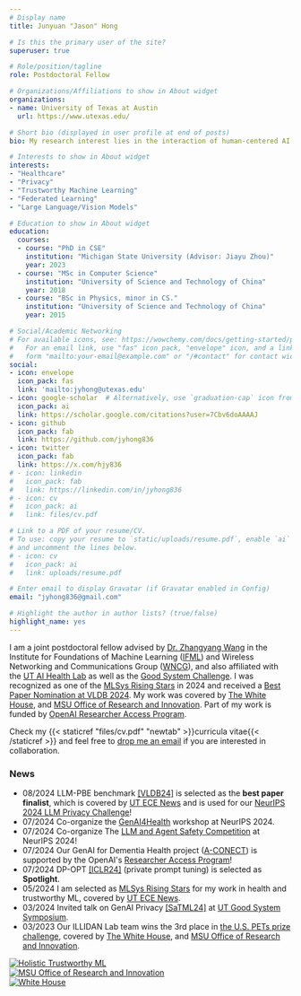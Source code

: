 ```yaml
---
# Display name
title: Junyuan "Jason" Hong

# Is this the primary user of the site?
superuser: true

# Role/position/tagline
role: Postdoctoral Fellow

# Organizations/Affiliations to show in About widget
organizations:
- name: University of Texas at Austin
  url: https://www.utexas.edu/

# Short bio (displayed in user profile at end of posts)
bio: My research interest lies in the interaction of human-centered AI and healthcare.

# Interests to show in About widget
interests:
- "Healthcare"
- "Privacy"
- "Trustworthy Machine Learning"
- "Federated Learning"
- "Large Language/Vision Models"

# Education to show in About widget
education:
  courses:
  - course: "PhD in CSE"
    institution: "Michigan State University (Advisor: Jiayu Zhou)"
    year: 2023
  - course: "MSc in Computer Science"
    institution: "University of Science and Technology of China"
    year: 2018
  - course: "BSc in Physics, minor in CS."
    institution: "University of Science and Technology of China"
    year: 2015

# Social/Academic Networking
# For available icons, see: https://wowchemy.com/docs/getting-started/page-builder/#icons
#   For an email link, use "fas" icon pack, "envelope" icon, and a link in the
#   form "mailto:your-email@example.com" or "/#contact" for contact widget.
social:
- icon: envelope
  icon_pack: fas
  link: 'mailto:jyhong@utexas.edu'
- icon: google-scholar  # Alternatively, use `graduation-cap` icon from fas icon_pack
  icon_pack: ai
  link: https://scholar.google.com/citations?user=7Cbv6doAAAAJ
- icon: github
  icon_pack: fab
  link: https://github.com/jyhong836
- icon: twitter
  icon_pack: fab
  link: https://x.com/hjy836
# - icon: linkedin
#   icon_pack: fab
#   link: https://linkedin.com/in/jyhong836
# - icon: cv
#   icon_pack: ai
#   link: files/cv.pdf

# Link to a PDF of your resume/CV.
# To use: copy your resume to `static/uploads/resume.pdf`, enable `ai` icons in `params.toml`, 
# and uncomment the lines below.
# - icon: cv
#   icon_pack: ai
#   link: uploads/resume.pdf

# Enter email to display Gravatar (if Gravatar enabled in Config)
email: "jyhong836@gmail.com"

# Highlight the author in author lists? (true/false)
highlight_name: yes
---
```


I am a joint postdoctoral fellow advised by [Dr. Zhangyang Wang](https://vita-group.github.io/) in the Institute for Foundations of Machine Learning ([IFML](https://www.ifml.institute/)) and Wireless Networking and Communications Group ([WNCG](https://www.ece.utexas.edu/research/groups/wireless-networking-and-communications-group-wncg)), and also affiliated with the [UT AI Health Lab](https://aihealth.ischool.utexas.edu/) as well as the [Good System Challenge](https://bridgingbarriers.utexas.edu/good-systems). 
I was recognized as one of the [MLSys Rising Stars](https://mlcommons.org/2024/06/2024-mlc-rising-stars/) in 2024 and received a [Best Paper Nomination at VLDB 2024](https://llm-pbe.github.io/vldb2024_nomination_Qinbin.pdf). My work was covered by [The White House](https://www.whitehouse.gov/ostp/news-updates/2023/03/31/us-uk-annouce-winners-innovation-pets-democratic-values/), and [MSU Office of Research and Innovation](https://research.msu.edu/news/privacy-enhancing-research-earns-international-attention). Part of my work is funded by [OpenAI Researcher Access Program](https://openai.com/form/researcher-access-program/).

<!-- I obtained my Ph.D. in Computer Science and Engineering from Michigan State University, where I was advised by [Dr. Jiayu Zhou](https://jiayuzhou.github.io/). I hold a B.S. in Physics and an M.S. in Computer Science from the University of Science and Technology of China. -->

<!-- **I am on the job market!**  -->
Check my {{< staticref "files/cv.pdf" "newtab" >}}curricula vitae{{< /staticref >}} and feel free to [drop me an email](mailto:jyhong@utexas.edu) if you are interested in collaboration.

### News

<!-- <i class="fa-solid fa-comment" style="color: #fd810d;"></i> -->
<!-- <i class="fa-solid fa-comment" style="color: #b5b5b5;"></i> -->
<!-- <font size=4> -->
<!-- * <span class="badge badge-grey">Oct, 2024</span> 🎤 Invited talk (Harmonizing, Understanding, and Deploying Responsible AI) at CS@UMD, CS@Rutgers, DS@UVa. -->
* <span class="badge badge-grey">08/2024</span> <i class="fa fa-award"></i> LLM-PBE benchmark <a href="https://llm-pbe.github.io/home" class="cite-link">[VLDB24]</a> is selected as the **best paper finalist**, which is covered by [UT ECE News](https://www.ece.utexas.edu/news/junyuan-hong-named-best-paper-award-finalist-vldb2024) and is used for our [NeurIPS 2024 LLM Privacy Challenge](https://llm-pc.github.io/)!
* <span class="badge badge-grey">07/2024</span> <i class="fa fa-comments" style="color: #b5b5b5;"></i> Co-organize the [GenAI4Health](https://genai4health.github.io/) workshop at NeurIPS 2024.
* <span class="badge badge-grey">07/2024</span> <i class="fa fa-comments" style="color: #b5b5b5;"></i> Co-organize The [LLM and Agent Safety Competition](https://www.llmagentsafetycomp24.com/) at NeurIPS 2024!
* <span class="badge badge-grey">07/2024</span> <i class="fa fa-star" style="color: #b5b5b5;"></i> Our GenAI for Dementia Health project ([A-CONECT](/publication/2024_a_conect)) is supported by the OpenAI's [Researcher Access Program](https://openai.com/form/researcher-access-program/)!
* <span class="badge badge-grey">07/2024</span> <i class="fa fa-star" style="color: #b5b5b5;"></i> DP-OPT <a href="/publication/2023dp_opt/" class="cite-link">[ICLR24]</a> (private prompt tuning) is selected as **Spotlight**.
* <span class="badge badge-grey">05/2024</span> <i class="fa fa-award"></i> I am selected as [MLSys Rising Stars](https://mlcommons.org/2024/06/2024-mlc-rising-stars/) for my work in health and trustworthy ML, covered by [UT ECE News](https://www.ece.utexas.edu/news/texas-ece-student-and-postdoc-named-mlcommons-rising-stars).
* <span class="badge badge-grey">03/2024</span> <i class="fa fa-comment" style="color: #b5b5b5;"></i> Invited talk on GenAI Privacy <a href="/publication/2023finetune_privacy" class="cite-link">[SaTML24]</a> at [UT Good System Symposium](https://gssymposium2024.splashthat.com/).
* <span class="badge badge-grey">03/2023</span> <i class="fa fa-trophy"></i> Our ILLIDAN Lab team wins the 3rd place in [the U.S. PETs prize challenge](https://drivendata.co/blog/federated-learning-pets-prize-winners-phases-2-3), covered by <i class="fa fa-star" style="color: #b5b5b5;"></i>[The White House](https://www.whitehouse.gov/ostp/news-updates/2023/03/31/us-uk-annouce-winners-innovation-pets-democratic-values/), and <i class="fa fa-star" style="color: #b5b5b5;"></i>[MSU Office of Research and Innovation](https://research.msu.edu/news/privacy-enhancing-research-earns-international-attention).

<div class="isotope projects-container js-layout-masonry" style="position: relative; height: 1344.2px;">
<div class="project-card project-item isotope-item js-id-Machine-Learning js-id-Privacy js-id-Robustness js-id-Fairness js-id-Security js-id-Inclusiveness js-id-Selected">
<div class="card">
  
  
  <a href="https://www.ece.utexas.edu/news/texas-ece-student-and-postdoc-named-mlcommons-rising-stars" class="card-image hover-overlay">
    <img src="/img/ut_ece_media_rising_star.png" alt="Holistic Trustworthy ML" class="img-responsive" loading="lazy">
  </a>
  
  <!-- <div class="card-text">
    <h4><a href="/project/holistic-trustworthy/">Holistic Trustworthy ML</a></h4>

    
  <div class="article-style">
    <p>Instead of isolated properties, we target on a holistic trustworthiness covering every properties in one solution.</p>
  </div>

  </div> -->
</div>
</div>

<div class="project-card project-item isotope-item js-id-Machine-Learning js-id-Privacy js-id-Robustness js-id-Fairness js-id-Security js-id-Inclusiveness js-id-Selected">
<div class="card">
  
  
  <a href="https://engineering.msu.edu/news-events/news/2023/04/04/privacy-enhancing-research-earns-international-attention" class="card-image hover-overlay">
    <img src="/img/msu_pets.png" alt="MSU Office of Research and Innovation" class="img-responsive" loading="lazy">
  </a>
</div>
</div>

<div class="project-card project-item isotope-item">
<div class="card">
  
  <a href="https://www.whitehouse.gov/ostp/news-updates/2023/03/31/us-uk-annouce-winners-innovation-pets-democratic-values/" class="card-image hover-overlay">
    <img src="/img/wh_pets.png" alt="White House" class="img-responsive" loading="lazy">
  </a>
</div>
</div>

</div>

<!-- <details>
<summary>More</summary>

* <span class="badge badge-grey">Sep, 2024</span> 🎤 Invited talk ([GenAI for Dementia Health](/publication/2024_a_conect)) at the TCCN Rising Star Symposium Series.
* <span class="badge badge-grey">June, 2024</span> 📊 New benchmark on [LLM privacy](/publication/2024llm_pbe) is accepted to VLDB!
* <span class="badge badge-grey">June, 2024</span> New paper on [safeguarding LLM agent](/publication/2024guardagent) is online!
* <span class="badge badge-grey">May, 2024</span> 🎉 Two benchmark papers are accepted at ICML 2024: [how to obtain trustworthy compressed LLMs](https://decoding-comp-trust.github.io/) (models at [huggingface](https://huggingface.co/compressed-llm)) and [how to optimize LLMs with less memory](/publication/2024_zo_llm/).
* * <span class="badge badge-grey">April, 2024</span> 🎤 Invited talk ([GenAI for Dementia Health](/publication/2024_a_conect)) at iSchool@UTAustin.
* <span class="badge badge-grey">March, 2024</span> We are exciting to organize the International Joint Workshop on Federated Learning for Data Mining and Graph Analytics ([FedKDD 2024](https://fedkdd.github.io/)).
* <span class="badge badge-grey">March, 2024</span> Our benchmark work, [Decoding Compressed Trust](https://decoding-comp-trust.github.io/), has been accepted to [SET LLM @ICLR](https://set-llm.github.io/). A curated set of compressed models are available at [huggingface](https://huggingface.co/compressed-llm).
* <span class="badge badge-grey">Feb, 2024</span> New benchmark preprint on [zeroth-order optimization for LLMs](/publication/2024_zo_llm/).
* <span class="badge badge-grey">Jan, 2024</span> 🎉 Three papers are accepted: The [first local privacy-preserving prompt tuning](/publication/2023dp_opt/) as **Spotlight** at ICLR, [robust watermarking from one image](/publication/2023one_image_watermark/) as poster at ICLR, [the generalization of unsupervised pretraining](/publication/2024unsupervised_pretrain/) at AISTATS!
* <span class="badge badge-grey">Dec, 2023</span> 🍾 Our paper on [amplifying privacy risks via fine-tuning](/publication/2023finetune_privacy) (Shake-To-Leak) is accepted to SaTML.
* <span class="badge badge-grey">Nov, 2023</span> 🏅 Grateful to be selected as [Top Reviewer](https://nips.cc/Conferences/2023/ProgramCommittee#top-reivewers) at NeurIPS 2023.
* <span class="badge badge-grey">Dec, 2023</span> Our new preprint on [private prompt engineering for close-source LLMs](/publication/2023dp_opt/) is online.
* <span class="badge badge-grey">Dec, 2023</span> :airplane: 🎷 I will be at New Orleans for presenting our recent work on [understanding gradient privacy](/publication/2023neurips_i2f/) (NeurIPS'23 ) and [tracking IP leakage in FL](/publication/2023_fl_ip_track/) (NeurIPS-RegML). 
* <span class="badge badge-grey">Nov, 2023</span> 🤖 We are releasing a set of compressed LLMs at [compressed-llm](https://huggingface.co/compressed-llm) for public benchmarks.
* <span class="badge badge-grey">Nov, 2023</span> Our work on [tracking IP leakage in FL](/publication/2023_fl_ip_track/) is accepted to NeurIPS'23 Workshop on Regulated ML (NeurIPS-RegML).
* <span class="badge badge-grey">Sep, 2023</span> Our work on understanding gradient privacy via [inversion influence functions](/publication/2023neurips_i2f/) is accepted to NeurIPS'23.
* <span class="badge badge-grey">Sep, 2023</span> Our new work on [watermarking models using one image](/publication/2023one_image_watermark/) is online.
* <span class="badge badge-grey">August, 2023</span> 👥 We are organizing a KDD workshop on federated learning for distributed data mining ([FL4Data-Mining](https://fl4data-mining.github.io/)) on August 7th at Long Beach🌴.
* <span class="badge badge-grey">July, 2023</span> I am going to travel for ICML 2023 at Hawaii 🌺. Come and talk to me about [data-free backdoor](/publication/datafree_backdoor2023icml/)!
* <span class="badge badge-grey">July, 2023</span> 🏅 Honored to receive Research Enhancement Award for organizing FL4DataMining workshop! Thank you to MSU Graduate School!
* <span class="badge badge-grey">July, 2023</span> 🎓 I successfully defended my thesis. Many thanks to my collaborators, advisor and committees.
* <span class="badge badge-grey">May, 2023</span> My new website is online with released [junyuan-academic-theme](https://github.com/jyhong836/junyuan-academic-theme) including many cool new features.
* <span class="badge badge-grey">April, 2023</span> One paper on [data-free backdoor](/publication/datafree_backdoor2023icml/) got accepted to ICML'23.
* <span class="badge badge-grey">March, 2023</span> 🏆 Our ILLIDAN Lab team just won the 3rd place in [the U.S. PETs prize challenge](https://drivendata.co/blog/federated-learning-pets-prize-winners-phases-2-3). Media cover by [The White House](https://www.whitehouse.gov/ostp/news-updates/2023/03/31/us-uk-annouce-winners-innovation-pets-democratic-values/), [MSU EGR news](https://www.egr.msu.edu/news/2023/04/04/privacy-enhancing-research-earns-international-attention) and [MSU Office of Research and Innovation](https://research.msu.edu/news/privacy-enhancing-research-earns-international-attention).
* <span class="badge badge-grey">Jan, 2022</span> Two papers got accepted to ICLR'23: OoD detection by FL (splotlight!), memory-efficient CTA.
* <span class="badge badge-grey">Sep, 2022</span> Our work on federated robustness sharing has been accepted to AAAI'23 (oral).
* <span class="badge badge-grey">Nov, 2022</span> Two papers got accepted to NeurIPS'22: outsourcing training, backdoor defense.
* <span class="badge badge-grey">May, 2022</span> Our work on connection-resilient FL got accepted to ICML'22.
</details> -->
<!-- </font> -->
